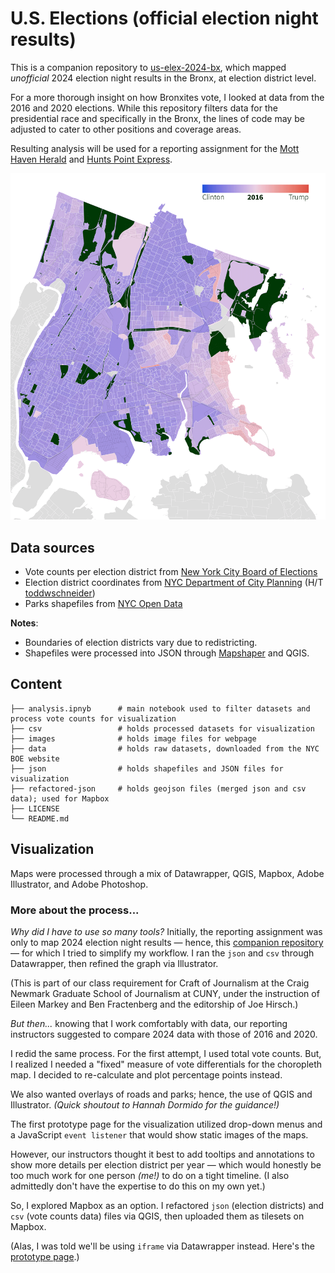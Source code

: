 # U.S. Elections (official election night results)

This is a companion repository to [us-elex-2024-bx](https://github.com/cmgsalazar/us-elex-2024-bx), which mapped *unofficial* 2024 election night results in the Bronx, at election district level. 

For a more thorough insight on how Bronxites vote, I looked at data from the 2016 and 2020 elections. While this repository filters data for the presidential race and specifically in the Bronx, the lines of code may be adjusted to cater to other positions and coverage areas. 

Resulting analysis will be used for a reporting assignment for the [Mott Haven Herald](https://motthavenherald.com/) and [Hunts Point Express](https://huntspointexpress.com/). 

![image](images/bx-elections.gif)

## Data sources

* Vote counts per election district from [New York City Board of Elections](https://vote.nyc/page/election-results-summary)
* Election district coordinates from [NYC Department of City Planning](https://www.nyc.gov/site/planning/data-maps/open-data/districts-download-metadata.page) (H/T [toddwschneider](https://github.com/toddwschneider/nyc-presidential-election-map))
* Parks shapefiles from [NYC Open Data](https://nycopendata.socrata.com/Recreation/Parks-Properties/enfh-gkve/about_data)

**Notes**:

* Boundaries of election districts vary due to redistricting. 
* Shapefiles were processed into JSON through [Mapshaper](https://mapshaper.org/) and QGIS. 

## Content 

```.
├── analysis.ipnyb  	# main notebook used to filter datasets and process vote counts for visualization
├── csv             	# holds processed datasets for visualization
├── images          	# holds image files for webpage
├── data            	# holds raw datasets, downloaded from the NYC BOE website
├── json            	# holds shapefiles and JSON files for visualization
├── refactored-json 	# holds geojson files (merged json and csv data); used for Mapbox 
├── LICENSE
└── README.md
```

## Visualization

Maps were processed through a mix of Datawrapper, QGIS, Mapbox, Adobe Illustrator, and Adobe Photoshop. 

### More about the process... 

*Why did I have to use so many tools?* Initially, the reporting assignment was only to map 2024 election night results — hence, this [companion repository](https://github.com/cmgsalazar/us-elex-2024-bx) — for which I tried to simplify my workflow. I ran the `json` and `csv` through Datawrapper, then refined the graph via Illustrator. 

(This is part of our class requirement for Craft of Journalism at the Craig Newmark Graduate School of Journalism at CUNY, under the instruction of Eileen Markey and Ben Fractenberg and the editorship of Joe Hirsch.)

*But then...* knowing that I work comfortably with data, our reporting instructors suggested to compare 2024 data with those of 2016 and 2020. 

I redid the same process. For the first attempt, I used total vote counts. But, I realized I needed a "fixed" measure of vote differentials for the choropleth map. I decided to re-calculate and plot percentage points instead. 

We also wanted overlays of roads and parks; hence, the use of QGIS and Illustrator. *(Quick shoutout to Hannah Dormido for the guidance!)*

The first prototype page for the visualization utilized drop-down menus and a JavaScript `event listener` that would show static images of the maps. 

However, our instructors thought it best to add tooltips and annotations to show more details per election district per year — which would honestly be too much work for one person *(me!)* to do on a tight timeline. (I also admittedly don't have the expertise to do this on my own yet.)

So, I explored Mapbox as an option. I refactored `json` (election districts) and `csv` (vote counts data) files via QGIS, then uploaded them as tilesets on Mapbox. 

(Alas, I was told we'll be using `iframe` via Datawrapper instead. Here's the [prototype page](https://cmgsalazar.github.io/newmarkj/how-bronx-voted-elections/).)